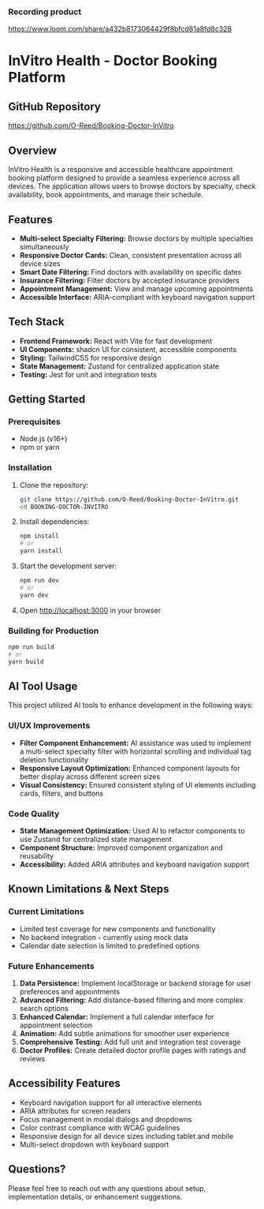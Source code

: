 ### Recording product
https://www.loom.com/share/a432b8173064429f8bfcd81a8fd8c328

# InVitro Health - Doctor Booking Platform

## GitHub Repository

https://github.com/O-Reed/Booking-Doctor-InVitro

## Overview

InVitro Health is a responsive and accessible healthcare appointment booking platform designed to provide a seamless experience across all devices. The application allows users to browse doctors by specialty, check availability, book appointments, and manage their schedule.

## Features

- **Multi-select Specialty Filtering:** Browse doctors by multiple specialties simultaneously
- **Responsive Doctor Cards:** Clean, consistent presentation across all device sizes
- **Smart Date Filtering:** Find doctors with availability on specific dates
- **Insurance Filtering:** Filter doctors by accepted insurance providers
- **Appointment Management:** View and manage upcoming appointments
- **Accessible Interface:** ARIA-compliant with keyboard navigation support

## Tech Stack

- **Frontend Framework:** React with Vite for fast development
- **UI Components:** shadcn UI for consistent, accessible components
- **Styling:** TailwindCSS for responsive design
- **State Management:** Zustand for centralized application state
- **Testing:** Jest for unit and integration tests

## Getting Started

### Prerequisites

- Node.js (v16+)
- npm or yarn

### Installation

1. Clone the repository:
   ```bash
   git clone https://github.com/O-Reed/Booking-Doctor-InVitro.git
   cd BOOKING-DOCTOR-INVITRO
   ```

2. Install dependencies:
   ```bash
   npm install
   # or
   yarn install
   ```

3. Start the development server:
   ```bash
   npm run dev
   # or
   yarn dev
   ```

4. Open [http://localhost:3000](http://localhost:3000) in your browser

### Building for Production

```bash
npm run build
# or
yarn build
```

## AI Tool Usage

This project utilized AI tools to enhance development in the following ways:

### UI/UX Improvements

- **Filter Component Enhancement:** AI assistance was used to implement a multi-select specialty filter with horizontal scrolling and individual tag deletion functionality
- **Responsive Layout Optimization:** Enhanced component layouts for better display across different screen sizes
- **Visual Consistency:** Ensured consistent styling of UI elements including cards, filters, and buttons

### Code Quality

- **State Management Optimization:** Used AI to refactor components to use Zustand for centralized state management
- **Component Structure:** Improved component organization and reusability
- **Accessibility:** Added ARIA attributes and keyboard navigation support

## Known Limitations & Next Steps

### Current Limitations

- Limited test coverage for new components and functionality
- No backend integration - currently using mock data
- Calendar date selection is limited to predefined options

### Future Enhancements

1. **Data Persistence:** Implement localStorage or backend storage for user preferences and appointments
2. **Advanced Filtering:** Add distance-based filtering and more complex search options
3. **Enhanced Calendar:** Implement a full calendar interface for appointment selection
4. **Animation:** Add subtle animations for smoother user experience
5. **Comprehensive Testing:** Add full unit and integration test coverage
6. **Doctor Profiles:** Create detailed doctor profile pages with ratings and reviews

## Accessibility Features

- Keyboard navigation support for all interactive elements
- ARIA attributes for screen readers
- Focus management in modal dialogs and dropdowns
- Color contrast compliance with WCAG guidelines
- Responsive design for all device sizes including tablet and mobile
- Multi-select dropdown with keyboard support

## Questions?

Please feel free to reach out with any questions about setup, implementation details, or enhancement suggestions.
